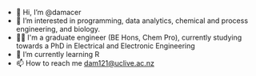 - 👋 Hi, I’m @damacer
- 👀 I’m interested in programming, data analytics, chemical and process engineering, and biology. 
- 👨‍🎓 I'm a graduate engineer (BE Hons, Chem Pro), currently studying towards a PhD in Electrical and Electronic Engineering
- 🌱 I’m currently learning R
- 📫 How to reach me dam121@uclive.ac.nz

<!---
damacer/damacer is a ✨ special ✨ repository because its `README.md` (this file) appears on your GitHub profile.
You can click the Preview link to take a look at your changes.
--->
